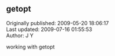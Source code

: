 ## getopt  
Originally published: 2009-05-20 18:06:17  
Last updated: 2009-07-16 01:55:53  
Author: J Y  
  
working with getopt